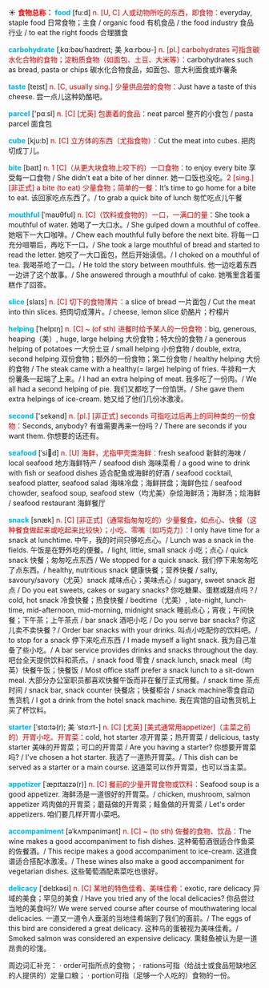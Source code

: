 ☀ <font color="red">**食物总称：**</font>
<font color="sky blue">**food**</font> [fu:d] 
<font color="#c00000">n. [U, C] 人或动物所吃的东西，即食物：</font>everyday, staple food 日常食物；主食 / organic food 有机食品 / the food industry 食品行业 / to eat the right foods 合理膳食
           
<font color="sky blue">**carbohydrate**</font> [ˌkɑ:bəʊˈhaɪdreɪt; 美 ˌkɑ:rboʊ-]
<font color="#c00000">n. [pl.] carbohydrates 可指含碳水化合物的食物；淀粉质食物（如面包、土豆、大米等）：</font>carbohydrates such as bread, pasta or chips 碳水化合物食品，如面包、意大利面食或炸薯条

<font color="sky blue">**taste**</font> [teɪst] 
<font color="#c00000">n. [C, usually sing.] 少量供品尝的食物：</font>Just have a taste of this cheese. 尝一点儿这种奶酪吧。

<font color="sky blue">**parcel**</font> ['pɑːsl] 
<font color="#c00000">n. [C] [尤英] 包裹着的食品：</font>neat parcel 整齐的小食包 / pasta parcel 面食包

<font color="sky blue">**cube**</font> [kju:b] 
<font color="#c00000">n. [C] 立方体的东西（尤指食物）：</font>Cut the meat into cubes. 把肉切成丁儿。

<font color="sky blue">**bite**</font> [baɪt] 
<font color="#c00000">n. 1 [C]（从更大块食物上咬下的）一口食物：</font>to enjoy every bite 享受每一口食物 / She didn’t eat a bite of her dinner. 她一口饭也没吃。<font color="#c00000">2 [sing.] [非正式] a bite (to eat) 少量食物；简单的一餐：</font>It’s time to go home for a bite to eat. 该回家吃点东西了。/ to grab a quick bite of lunch 匆忙吃点儿午餐
           
<font color="sky blue">**mouthful**</font> [ˈmaʊθfʊl]
<font color="#c00000">n. [C]（饮料或食物的）一口，一满口的量：</font>She took a mouthful of water. 她喝了一大口水。/ She gulped down a mouthful of coffee. 她咽下一大口咖啡。/ Chew each mouthful fully before the next bite. 将每一口充分咀嚼后，再吃下一口。/ She took a large mouthful of bread and started to read the letter. 她咬了一大口面包，然后开始读信。/ I choked on a mouthful of tea. 我喝茶呛了一口。/ He told the story between mouthfuls. 他一边吃着东西一边讲了这个故事。/ She answered through a mouthful of cake. 她嘴里含着蛋糕作了回答。

<font color="sky blue">**slice**</font> [slaɪs] 
<font color="#c00000">n. [C] 切下的食物薄片：</font>a slice of bread 一片面包 / Cut the meat into thin slices. 把肉切成薄片。/ cheese, lemon slice 奶酪片；柠檬片
           
<font color="sky blue">**helping**</font> [ˈhelpɪŋ]
<font color="#c00000">n. [C] ~ (of sth) 进餐时给予某人的一份食物：</font>big, generous, heaping（美）, huge, large helping 大份食物；特大份的食物 / a generous helping of potatoes 一大份土豆 / small helping 小份食物 / double, extra, second helping 双份食物；额外的一份食物；第二份食物 / healthy helping 大份的食物 / The steak came with a healthy(= large) helping of fries. 牛排和一大份薯条一起端了上来。/ I had an extra helping of meat. 我多吃了一份肉。/ We all had a second helping of pie. 我们又都吃了一份馅饼。/ She gave them extra helpings of ice-cream. 她又给了他们几份冰激凌。

<font color="sky blue">**second**</font> ['sekənd] 
<font color="#c00000">n. [pl.] [非正式] seconds 可指吃过后再上的同种类的一份食物：</font>Seconds, anybody? 有谁需要再来一份吗？/ There are seconds if you want them. 你想要的话还有。
    
<font color="sky blue">**seafood**</font> [ˈsi:fu:d]
<font color="#c00000">n. [U] 海鲜，尤指甲壳类海鲜：</font>fresh seafood 新鲜的海味 / local seafood 地方海鲜特产 / seafood dish 海味菜肴 / a good wine to drink with fish or seafood dishes 适合配鱼或海鲜的好酒 / seafood cocktail, seafood platter, seafood salad 海味冷盘；海鲜拼盘；海鲜色拉 / seafood chowder, seafood soup, seafood stew（均尤美）杂烩海鲜汤；海鲜汤；烩海鲜 / seafood restaurant 海鲜餐厅
           
<font color="sky blue">**snack**</font> [snæk]
<font color="#c00000">n. [C] [非正式]（通常指匆匆吃的）少量餐食，如点心、快餐（这种餐食做起来或吃起来比较快）；小吃、零嘴（如巧克力）：</font>I only have time for a snack at lunchtime. 中午，我的时间只够吃点心。/ Lunch was a snack in the fields. 午饭是在野外吃的便餐。/ light, little, small snack 小吃；点心 / quick snack 快餐；匆匆吃点东西 / We stopped for a quick snack. 我们停下来匆匆吃了点东西。/ healthy, nutritious snack 健康快餐；营养快餐 / salty, savoury/savory（尤英）snack 咸味点心；美味点心 / sugary, sweet snack 甜点 / Do you eat sweets, cakes or sugary snacks? 你吃糖果、蛋糕或甜点吗？/ cold, hot snack 冷食快餐；热食快餐 / bedtime（尤美）, late-night, lunch-time, mid-afternoon, mid-morning, midnight snack 睡前点心；宵夜；午间快餐；下午茶；上午茶点 / bar snack 酒吧小吃 / Do you serve bar snacks? 你这儿卖不卖快餐？/ Order bar snacks with your drinks. 叫点小吃配你的饮料吧。/ to stop for a snack 停下来吃点东西 / I made myself a light snack. 我为自己准备了些小吃。/ A bar service provides drinks and snacks throughout the day.吧台全天提供饮料和茶点。/ snack food 零食 / snack lunch, snack meal（均英）快餐午饭；快餐饭 / Most office staff prefer a snack lunch to a sit-down meal. 大部分办公室职员都喜欢快餐午饭而非在餐厅正式用餐。/ snack time 茶点时间 / snack bar, snack counter 快餐店；快餐柜台 / snack machine零食自动售货机 / I got a drink from the hotel snack machine. 我在宾馆的自动售货机上买了杯饮料。
           
<font color="sky blue">**starter**</font> [ˈstɑ:tə(r); 美 ˈstɑ:rt-]
<font color="#c00000">n. [C] [尤英] [美式通常用appetizer]（主菜之前的）开胃小吃、开胃菜：</font>cold, hot starter 凉开胃菜；热开胃菜 / delicious, tasty starter 美味的开胃菜；可口的开胃菜 / Are you having a starter? 你想要开胃菜吗? / I’ve chosen a hot starter. 我选了一道热开胃菜。/ This dish can be served as a starter or a main course. 这道菜可以作开胃菜，也可以当主菜。
         
<font color="sky blue">**appetizer**</font> [ˈæpɪtaɪzə(r)]
<font color="#c00000">n. [C] 餐前的少量开胃食物或饮料：</font>Seafood soup is a good appetizer. 海鲜汤是一道很好的开胃菜。/ chicken, mushroom, salmon appetizer 鸡肉做的开胃菜；蘑菇做的开胃菜；鲑鱼做的开胃菜 / Let's order appetizers. 咱们要几样开胃小菜吧。

<font color="sky blue">**accompaniment**</font> [əˈkʌmpənimənt]
<font color="#c00000">n. [C] ~ (to sth) 佐餐的食物、饮品：</font>The wine makes a good accompaniment to fish dishes. 这种葡萄酒很适合作鱼菜的佐餐酒。/ This recipe makes a good accompaniment to ice-cream. 这道食谱适合搭配冰激凌。/ These wines also make a good accompaniment for vegetarian dishes. 这些葡萄酒配素菜吃也很好。
 
<font color="sky blue">**delicacy**</font> [ˈdelɪkəsi]
<font color="#c00000">n. [C] 某地的特色佳肴、美味佳肴：</font>exotic, rare delicacy 异域的美食；罕见的美食 / Have you tried any of the local delicacies? 你品尝过当地的美食吗?/ We were served course after course of mouthwatering local delicacies. 一道又一道令人垂涎的当地佳肴端到了我们的面前。/ The eggs of this bird are considered a great delicacy. 这种鸟的蛋被视为美味佳肴。/ Smoked salmon was considered an expensive delicacy. 熏鲑鱼被认为是一道昂贵的珍馐。

周边词汇补充：
· order可指所点的食物；
· rations可指（给战士或食品短缺地区的人提供的）定量口粮；
· portion可指（足够一个人吃的）食物的一份。